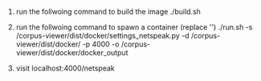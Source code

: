 1. run the follwoing command to build the image
./build.sh

2. run the follwoing command to spawn a container (replace '<path-to>')
./run.sh -s <path-to>/corpus-viewer/dist/docker/settings_netspeak.py -d <path-to>/corpus-viewer/dist/docker/ -p 4000 -o <path-to>/corpus-viewer/dist/docker/docker_output
 
3. visit localhost:4000/netspeak